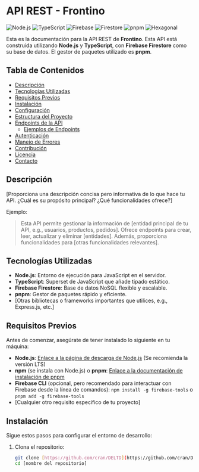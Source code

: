 # API REST - Frontino 

![Node.js](https://img.shields.io/badge/node.js-6DA55F?style=for-the-badge&logo=node.js&logoColor=white)
![TypeScript](https://img.shields.io/badge/typescript-%23007ACC.svg?style=for-the-badge&logo=typescript&logoColor=white)
![Firebase](https://img.shields.io/badge/firebase-%23FFCA28.svg?style=for-the-badge&logo=firebase&logoColor=gray)
![Firestore](https://img.shields.io/badge/Firestore-FFCA28?style=for-the-badge&logo=firestore&logoColor=white)
![pnpm](https://img.shields.io/badge/pnpm-%23F69220.svg?style=for-the-badge&logo=pnpm&logoColor=white)
![Hexagonal](https://img.shields.io/badge/arquitectura-hexagonal-red
)

Esta es la documentación para la API REST de **Frontino**. Esta API está construida utilizando **Node.js** y **TypeScript**, con **Firebase Firestore** como su base de datos. El gestor de paquetes utilizado es **pnpm**.

## Tabla de Contenidos

- [Descripción](#descripción)
- [Tecnologías Utilizadas](#tecnologías-utilizadas)
- [Requisitos Previos](#requisitos-previos)
- [Instalación](#instalación)
- [Configuración](#configuración)
- [Estructura del Proyecto](#estructura-del-proyecto)
- [Endpoints de la API](#endpoints-de-la-api)
  - [Ejemplos de Endpoints](#ejemplos-de-endpoints)
- [Autenticación](#autenticación)
- [Manejo de Errores](#manejo-de-errores)
- [Contribución](#contribución)
- [Licencia](#licencia)
- [Contacto](#contacto)

## Descripción

[Proporciona una descripción concisa pero informativa de lo que hace tu API. ¿Cuál es su propósito principal? ¿Qué funcionalidades ofrece?]

Ejemplo:

> Esta API permite gestionar la información de [entidad principal de tu API, e.g., usuarios, productos, pedidos]. Ofrece endpoints para crear, leer, actualizar y eliminar [entidades]. Además, proporciona funcionalidades para [otras funcionalidades relevantes].

## Tecnologías Utilizadas

- **Node.js**: Entorno de ejecución para JavaScript en el servidor.
- **TypeScript**: Superset de JavaScript que añade tipado estático.
- **Firebase Firestore**: Base de datos NoSQL flexible y escalable.
- **pnpm**: Gestor de paquetes rápido y eficiente.
- [Otras bibliotecas o frameworks importantes que utilices, e.g., Express.js, etc.]

## Requisitos Previos

Antes de comenzar, asegúrate de tener instalado lo siguiente en tu máquina:

- **Node.js**: [Enlace a la página de descarga de Node.js](https://nodejs.org/) (Se recomienda la versión LTS)
- **npm** (se instala con Node.js) o **pnpm**: [Enlace a la documentación de instalación de pnpm](https://pnpm.io/installation)
- **Firebase CLI** (opcional, pero recomendado para interactuar con Firebase desde la línea de comandos): `npm install -g firebase-tools` o `pnpm add -g firebase-tools`
- [Cualquier otro requisito específico de tu proyecto]

## Instalación

Sigue estos pasos para configurar el entorno de desarrollo:

1. Clona el repositorio:
   ```bash
   git clone [https://github.com/cran/DELTD](https://github.com/cran/DELTD)
   cd [nombre del repositorio]